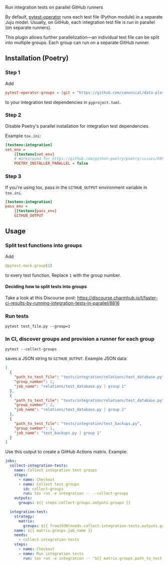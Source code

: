 Run integration tests on parallel GitHub runners

By default, [pytest-operator](https://github.com/charmed-kubernetes/pytest-operator) runs each test file (Python module) in a separate Juju model. Usually, on GitHub, each integration test file is run in parallel (on separate runners).

This plugin allows further parallelization—an individual test file can be split into multiple groups. Each group can run on a separate GitHub runner.

## Installation (Poetry)
### Step 1
Add
```toml
pytest-operator-groups = {git = "https://github.com/canonical/data-platform-workflows", tag = "v0.0.0", subdirectory = "python/pytest_plugins/pytest_operator_groups"}
```
to your integration test dependencies in `pyproject.toml`.

### Step 2
Disable Poetry's parallel installation for integration test dependencies.

Example `tox.ini`:
```ini
[testenv:integration]
set_env =
    {[testenv]set_env}
    # Workaround for https://github.com/python-poetry/poetry/issues/6958
    POETRY_INSTALLER_PARALLEL = false
```

### Step 3
If you're using tox, pass in the `GITHUB_OUTPUT` environment variable in `tox.ini`.
```ini
[testenv:integration]
pass_env =
    {[testenv]pass_env}
    GITHUB_OUTPUT
```

## Usage
### Split test functions into groups
Add
```python
@pytest.mark.group(1)
```
to every test function. Replace `1` with the group number.

#### Deciding how to split tests into groups
Take a look at this Discourse post: https://discourse.charmhub.io/t/faster-ci-results-by-running-integration-tests-in-parallel/8816

### Run tests
```
pytest test_file.py --group=1
```

### In CI, discover groups and provision a runner for each group
```
pytest --collect-groups
```
saves a JSON string to `GITHUB_OUTPUT`. Example JSON data:
```json
[
  {
    "path_to_test_file": "tests/integration/relations/test_database.py",
    "group_number": 1,
    "job_name": "relations/test_database.py | group 1"
  },
  {
    "path_to_test_file": "tests/integration/relations/test_database.py",
    "group_number": 2,
    "job_name": "relations/test_database.py | group 2"
  },
  {
    "path_to_test_file": "tests/integration/test_backups.py",
    "group_number": 1,
    "job_name": "test_backups.py | group 1"
  }
]
```

Use this output to create a GitHub Actions matrix. Example:
```yaml
jobs:
  collect-integration-tests:
    name: Collect integration test groups
    steps:
      - name: Checkout
      - name: Collect test groups
        id: collect-groups
        run: tox run -e integration -- --collect-groups
    outputs:
      groups: ${{ steps.collect-groups.outputs.groups }}

  integration-test:
    strategy:
      matrix:
        groups: ${{ fromJSON(needs.collect-integration-tests.outputs.groups) }}
    name: ${{ matrix.groups.job_name }}
    needs:
      - collect-integration-tests
    steps:
      - name: Checkout
      - name: Run integration tests
        run: tox run -e integration -- "${{ matrix.groups.path_to_test_file }}" --group="${{ matrix.groups.group_number }}"
```